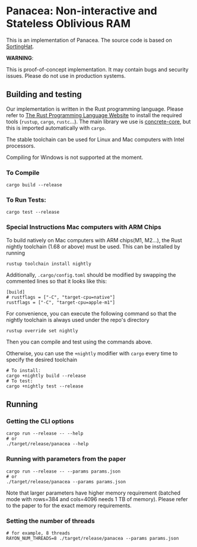 # Panacea: Non-interactive and Stateless Oblivious RAM

This is an implementation of Panacea.
The source code is based on 
[SortingHat](https://github.com/KULeuven-COSIC/SortingHat).

**WARNING**:

This is proof-of-concept implementation.
It may contain bugs and security issues.
Please do not use in production systems.

## Building and testing

Our implementation is written in the Rust programming language.
Please refer to [The Rust Programming Language Website](https://www.rust-lang.org/tools/install) to install the required tools (`rustup`, `cargo`, `rustc`...).
The main library we use is [concrete-core](https://github.com/zama-ai/concrete-core), but this is imported automatically with `cargo`.

The stable toolchain can be used for Linux and Mac computers with Intel processors.

Compiling for Windows is not supported at the moment.

### To Compile
```
cargo build --release
```

### To Run Tests:
```
cargo test --release
```
### Special Instructions Mac computers with ARM Chips
To build natively on Mac computers with ARM chips(M1, M2...), the Rust nightly toolchain (1.68 or above) must be used.
This can be installed by running
```
rustup toolchain install nightly
```

Additionally, `.cargo/config.toml` should be modified by swapping the commented lines so that it looks like this:
```
[build]
# rustflags = ["-C", "target-cpu=native"]
rustflags = ["-C", "target-cpu=apple-m1"]
```

For convenience, you can execute the following command so that the nightly toolchain is always used under the repo's directory
```
rustup override set nightly 
```
Then you can compile and test using the commands above.

Otherwise, you can use the `+nightly` modifier with `cargo` every time to specify the desired toolchain
```
# To install:
cargo +nightly build --release
# To test:
cargo +nightly test --release
```
## Running

### Getting the CLI options

```
cargo run --release -- --help
# or
./target/release/panacea --help
```

### Running with parameters from the paper

```
cargo run --release -- --params params.json
# or
./target/release/panacea --params params.json
```

Note that larger parameters have higher memory requirement
(batched mode with rows=384 and cols=4096 needs 1 TB of memory).
Please refer to the paper to for the exact memory requirements.

### Setting the number of threads

```
# for example, 8 threads
RAYON_NUM_THREADS=8 ./target/release/panacea --params params.json
```
